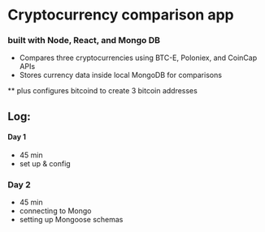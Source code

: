 # Cryptocurrency comparison app

### built with Node, React, and Mongo DB

- Compares three cryptocurrencies using BTC-E, Poloniex, and CoinCap APIs
- Stores currency data inside local MongoDB for comparisons

** plus configures bitcoind to create 3 bitcoin addresses

Log:
-----
#### Day 1
- 45 min
- set up & config

### Day 2
- 45 min
- connecting to Mongo
- setting up Mongoose schemas
